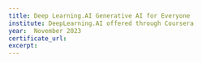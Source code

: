 ```yaml
---
title: Deep Learning.AI Generative AI for Everyone
institute: DeepLearning.AI offered through Coursera
year:  November 2023
certificate_url: 
excerpt: 
---
```

